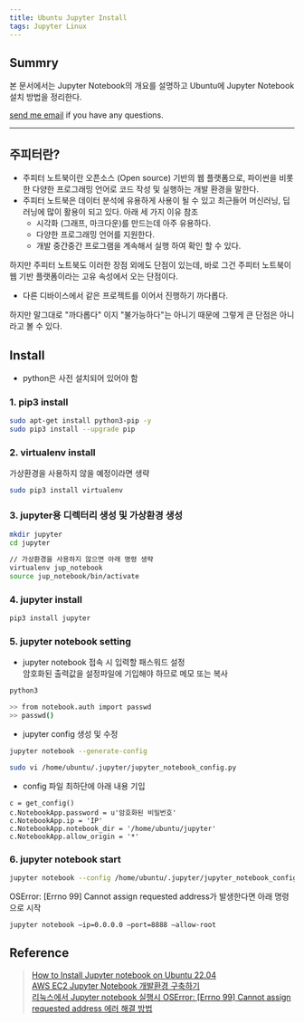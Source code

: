 ```yaml
---
title: Ubuntu Jupyter Install
tags: Jupyter Linux
---
```


## Summry

본 문서에서는 Jupyter Notebook의 개요를 설명하고 Ubuntu에 Jupyter Notebook 설치 방법을 정리한다.

[send me email](mailto:jewel7492@gmail.com) if you have any questions.

<!--more-->

---

## 주피터란?

- 주피터 노트북이란 오픈소스 (Open source) 기반의 웹 플랫폼으로, 파이썬을 비롯한 다양한 프로그래밍 언어로 코드 작성 및 실행하는 개발 환경을 말한다.
- 주피터 노트북은 데이터 분석에 유용하게 사용이 될 수 있고 최근들어 머신러닝, 딥러닝에 많이 활용이 되고 있다. 아래 세 가지 이유 참조
    - 시각화 (그래프, 마크다운)를 만드는데 아주 유용하다.
    - 다양한 프로그래밍 언어를 지원한다.
    - 개발 중간중간 프로그램을 계속해서 실행 하여 확인 할 수 있다.

하지만 주피터 노트북도 이러한 장점 외에도 단점이 있는데, 바로 그건 주피터 노트북이 웹 기반 플랫폼이라는 고유 속성에서 오는 단점이다.

- 다른 디바이스에서 같은 프로젝트를 이어서 진행하기 까다롭다.

하지만 말그대로 "까다롭다" 이지 "불가능하다"는 아니기 때문에 그렇게 큰 단점은 아니라고 볼 수 있다.

## Install

- python은 사전 설치되어 있어야 함

### 1. pip3 install

```bash
sudo apt-get install python3-pip -y
sudo pip3 install --upgrade pip
```

### 2. virtualenv install

가상환경을 사용하지 않을 예정이라면 생략

```bash
sudo pip3 install virtualenv
```

### 3. jupyter용 디렉터리 생성 및 가상환경 생성

```bash
mkdir jupyter
cd jupyter

// 가상환경을 사용하지 않으면 아래 명령 생략
virtualenv jup_notebook
source jup_notebook/bin/activate
```

### 4. jupyter install

```bash
pip3 install jupyter
```

### 5. jupyter notebook setting

* jupyter notebook 접속 시 입력할 패스워드 설정  
암호화된 출력값을 설정파일에 기입해야 하므로 메모 또는 복사

```bash
python3

>> from notebook.auth import passwd
>> passwd()
```

* jupyter config 생성 및 수정
```bash
jupyter notebook --generate-config 

sudo vi /home/ubuntu/.jupyter/jupyter_notebook_config.py
```

* config 파일 최하단에 아래 내용 기입

```
c = get_config()
c.NotebookApp.password = u'암호화된 비밀번호'
c.NotebookApp.ip = 'IP'
c.NotebookApp.notebook_dir = '/home/ubuntu/jupyter'
c.NotebookApp.allow_origin = '*'
```

### 6. jupyter notebook start

```bash
jupyter notebook --config /home/ubuntu/.jupyter/jupyter_notebook_config.py
```

OSError: [Errno 99] Cannot assign requested address가 발생한다면 아래 명령으로 시작

```bash
jupyter notebook –ip=0.0.0.0 –port=8888 –allow-root
```

## Reference

> [How to Install Jupyter notebook on Ubuntu 22.04](https://linuxhint.com/install-jupyter-notebook-ubuntu-22-04/)  
> [AWS EC2 Jupyter Notebook 개발환경 구축하기](https://wooono.tistory.com/165)  
> [리눅스에서 Jupyter notebook 실행시 OSError: [Errno 99] Cannot assign requested address 에러 해결 방법](https://stynxh.github.io/2020-06-27-solve-jupyter-notebook-no-assign-req-addr-error-korean/)